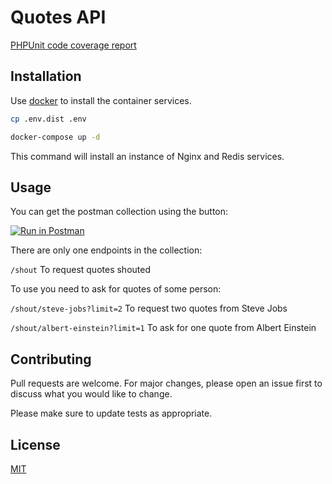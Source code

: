 # Quotes API


[PHPUnit code coverage report](https://coverage-report-quotes-api.now.sh/)


## Installation

Use [docker](https://docs.docker.com/install) to install the container services.

```bash
cp .env.dist .env
```

```bash
docker-compose up -d
```

This command will install an instance of  Nginx and Redis services.


## Usage

You can get the postman collection using the button:

[![Run in Postman](https://run.pstmn.io/button.svg)](https://app.getpostman.com/run-collection/7c680d1967683c707f56#?env%5BQuotes%20API%20%3A%3A%20Local%5D=W3sia2V5IjoiUXVvdGVzQVBJRW5kcG9pbnQiLCJ2YWx1ZSI6Imh0dHA6Ly8xMC4yNTQuMjU0LjI1NCIsImVuYWJsZWQiOnRydWV9LHsia2V5IjoiUXVvdGVzQVBJUG9ydCIsInZhbHVlIjoiODA4MCIsImVuYWJsZWQiOnRydWV9XQ==)

There are only one endpoints in the collection: 

`/shout` To request quotes shouted

To use you need to ask for quotes of some person:

`/shout/steve-jobs?limit=2` To request two quotes from Steve Jobs

`/shout/albert-einstein?limit=1` To ask for one quote from Albert Einstein

## Contributing
Pull requests are welcome. For major changes, please open an issue first to discuss what you would like to change.

Please make sure to update tests as appropriate.

## License
[MIT](https://choosealicense.com/licenses/mit/)
